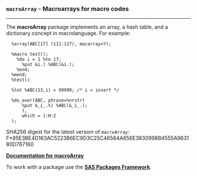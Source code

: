 ### `macroArray` - Macroarrays for macro codes

---

The **macroArray** package implements an array, a hash table, and a dictionary concept in macrolanguage. For example:
```sas
  %array(ABC[17] (111:127), macarray=Y); 
  
  %macro test();
    %do i = 1 %to 17; 
      %put &i.) %ABC(&i.); 
    %end;
  %mend;
  %test() 
  
  %let %ABC(13,i) = 99999; /* i = insert */

  %do_over(ABC, phrase=%nrstr( 
      %put &_i_.%) %ABC(&_i_.); 
      ),
      which = 1:H:2
  );
```

SHA256 digest for the latest version of `macroArray`: F*85E3BE4D163AC5223B6EC9D3C25C46564A656E3830998B4555A963180D767160

[**Documentation for macroArray**](./macroarray.md "Documentation for macroArray")

To work with a package use the [**SAS Packages Framework**](https://github.com/yabwon/SAS_PACKAGES/blob/main/README.md "SPFinit").

